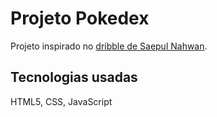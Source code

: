 # Projeto Pokedex
Projeto inspirado no [dribble de Saepul Nahwan]([https://dribbble.com/shots/6540871-Pokedex-App/attachments/6540871-Pokedex-App?mode=media]).


## Tecnologias usadas
HTML5, CSS, JavaScript
